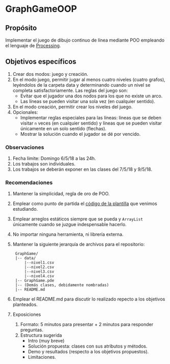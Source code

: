 # GraphGameOOP

## Propósito

Implementar el juego de dibujo continuo de línea mediante POO empleando el lenguaje de [Processing](https://processing.org/).

## Objetivos específicos

1. Crear dos modos: juego y creación.
2. En el modo juego, permitir jugar al menos cuatro niveles (cuatro grafos), leyéndolos de la carpeta data y determinando cuando un nivel se completa satisfactoriamente. Las reglas del juego son:
    * Evitar que el jugador una dos nodos para los que no existe un arco.
    * Las líneas se pueden visitar una sola vez (en cualquier sentido).
3. En el modo creación, permitir crear los niveles del juego.
4. Opcionales:
    * Implementar reglas especiales para las líneas: líneas que se deben visitar `n` veces (en cualquier sentido) y líneas que se pueden visitar únicamente en un solo sentido (flechas).
    * Mostrar la solución cuando el jugador se dé por vencido.

### Observaciones

1. Fecha límite: Domingo 6/5/18 a las 24h.
2. Los trabajos son individuales.
3. Los trabajos se deberán exponer en las clases del 7/5/18 y 9/5/18.

### Recomendaciones

1. Mantener la simplicidad, regla de oro de POO.
2. Emplear como punto de partida el [código de la plantilla](https://github.com/objetos/GraphGameOOP/tree/master/GraphGame) que venimos estudiando.
3. Emplear arreglos estáticos siempre que se pueda y `ArrayList` únicamente cuando se juzgue indespensable hacerlo.
4. No importar ninguna herramienta, ni librería externa.
5. Mantener la siguiente jerarquía de archivos para el repositorio:

        GraphGame/
        |-- data/
            |--nivel1.csv
            |--nivel2.csv
            |--nivel3.csv
            |--nivel4.csv
        |-- GraphGame.pde
        |-- (Demás clases, debidamente nombradas)
        |-- README.md
6. Emplear el README.md para discutir lo realizado repecto a los objetivos planteados.
7. Exposiciones
    1. Formato: 5 minutos para presentar + 2 minutos para responder preguntas.
    2. Estructura sugerida
        * Intro (muy breve)
        * Solución propuesta: clases con sus atributos y métodos.
        * Demo y resultados (respecto a los objetivos propuestos).
        * Limitaciones.
